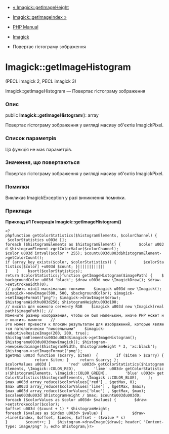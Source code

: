 - [« Imagick::getImageHeight](imagick.getimageheight.md)
- [Imagick::getImageIndex »](imagick.getimageindex.md)

- [PHP Manual](index.md)
- [Imagick](class.imagick.md)
- Повертає гістограму зображення

# Imagick::getImageHistogram

(PECL imagick 2, PECL imagick 3)

Imagick::getImageHistogram — Повертає гістограму зображення

### Опис

public **Imagick::getImageHistogram**(): array

Повертає гістограму зображення у вигляді масиву об'єктів ImagickPixel.

### Список параметрів

Ця функція не має параметрів.

### Значення, що повертаються

Повертає гістограму зображення у вигляді масиву об'єктів ImagickPixel.

### Помилки

Викликає ImagickException у разі виникнення помилки.

### Приклади

**Приклад #1 Генерація **Imagick::getImageHistogram()****

`<?phpfunction getColorStatistics($histogramElements, $colorChannel) {    $colorStatistics u003d []; foreach ($histogramElements as $histogramElement) {        $color u003d $histogramElement->getColorValue($colorChannel); $color u003d intval($color * 255); $countu003du003d$histogramElement->getColorCount(); if (array_key_exists($color, $colorStatistics)) {            $colorStatistics[$color] +u003d $count; }|||||||||||| }    }    ksort($colorStatistics); return $colorStatistics;}function getImageHistogram($imagePath) {    $backgroundColor u003d 'black'; $draw u003d new \ImagickDraw(); $draw->setStrokeWidth(0); // робить лінії маскімально тонкими    $imagick u003d new \Imagick(); $imagick->newImage(500, 500, $backgroundColor); $imagick->setImageFormat("png"); $imagick->drawImage($draw); $histogramWidthu003d256; $histogramHeightu003d100; // висота для кожного сегменту RGB    $imagick u003d new \Imagick(realpath($imagePath)); //Измените размер изображения, чтобы он был маленьким, иначе PHP может не хватить памяти    //Это может привести к плохим результатам для изображений, которые являются патологически "пиксельными"    $imagick->adaptiveResizeImage(200, 200, true); $histogramElementsu003du003d$imagick->getImageHistogram(); $histogramu003du003dnewImagick(); $histogram->newpseudoimage($histogramWidth, $histogramHeight * 3, 'xc:black'); $histogram->setImageFormat('png'); $getMax u003d function ($carry, $item)  {        if ($item > $carry) {             return $item; }     return $carry; }; $colorValues u003d [        'red' u003d> getColorStatistics($histogramElements, \Imagick::COLOR_RED),        'lime' u003d> getColorStatistics($histogramElements, \Imagick::COLOR_GREEN),        'blue' u003d> getColorStatistics($histogramElements, \Imagick ::COLOR_BLUE),    ]; $max u003d array_reduce($colorValues['red'] , $getMax, 0); $max u003d array_reduce($colorValues['lime'] , $getMax, $max); $max u003d array_reduce($colorValues['blue'] , $getMax, $max); $scaleu003du003d $histogramHeight / $max; $countu003du003d0; foreach ($colorValues as $color u003d> $values) {        $draw->setstrokecolor($color); $offset u003d ($count + 1) * $histogramHeight; foreach ($values as $index u003d> $value) {             $draw->line($index, $offset, $index, $offset - ($value * s) }        $count++; }   $histogram->drawImage($draw); header( "Content-Type: image/png" ); echo $histogram;}?> `

